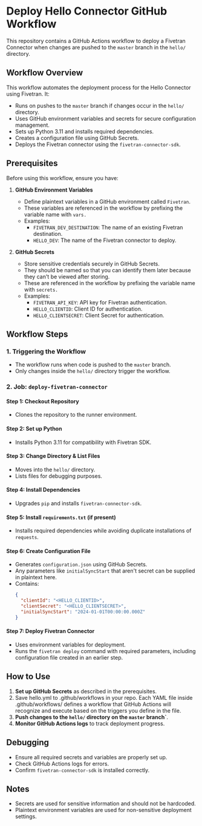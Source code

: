 # Deploy Hello Connector GitHub Workflow

This repository contains a GitHub Actions workflow to deploy a Fivetran Connector when changes are pushed to the `master` branch in the `hello/` directory.

## Workflow Overview

This workflow automates the deployment process for the Hello Connector using Fivetran. It:
- Runs on pushes to the `master` branch if changes occur in the `hello/` directory.
- Uses GitHub environment variables and secrets for secure configuration management.
- Sets up Python 3.11 and installs required dependencies.
- Creates a configuration file using GitHub Secrets.
- Deploys the Fivetran connector using the `fivetran-connector-sdk`.

## Prerequisites

Before using this workflow, ensure you have:
1. **GitHub Environment Variables**
   - Define plaintext variables in a GitHub environment called `Fivetran`.
   - These variables are referenced in the workflow by prefixing the variable name with `vars.`
   - Examples:
     - `FIVETRAN_DEV_DESTINATION`: The name of an existing Fivetran destination.
     - `HELLO_DEV`: The name of the Fivetran connector to deploy.

2. **GitHub Secrets**
   - Store sensitive credentials securely in GitHub Secrets.
   - They should be named so that you can identify them later because they can't be viewed after storing.
   - These are referenced in the workflow by prefixing the variable name with `secrets.`
   - Examples:
     - `FIVETRAN_API_KEY`: API key for Fivetran authentication.
     - `HELLO_CLIENTID`: Client ID for authentication.
     - `HELLO_CLIENTSECRET`: Client Secret for authentication.

## Workflow Steps

### 1. Triggering the Workflow
- The workflow runs when code is pushed to the `master` branch.
- Only changes inside the `hello/` directory trigger the workflow.

### 2. Job: `deploy-fivetran-connector`

#### **Step 1: Checkout Repository**
- Clones the repository to the runner environment.

#### **Step 2: Set up Python**
- Installs Python 3.11 for compatibility with Fivetran SDK.

#### **Step 3: Change Directory & List Files**
- Moves into the `hello/` directory.
- Lists files for debugging purposes.

#### **Step 4: Install Dependencies**
- Upgrades `pip` and installs `fivetran-connector-sdk`.

#### **Step 5: Install `requirements.txt` (if present)**
- Installs required dependencies while avoiding duplicate installations of `requests`.

#### **Step 6: Create Configuration File**
- Generates `configuration.json` using GitHub Secrets.
- Any parameters like `initialSyncStart` that aren't secret can be supplied in plaintext here.
- Contains:
  ```json
  {
    "clientId": "<HELLO_CLIENTID>",
    "clientSecret": "<HELLO_CLIENTSECRET>",
    "initialSyncStart": "2024-01-01T00:00:00.000Z"
  }
  ```

#### **Step 7: Deploy Fivetran Connector**
- Uses environment variables for deployment.
- Runs the `fivetran deploy` command with required parameters, including configuration file created in an earlier step.

## How to Use

1. **Set up GitHub Secrets** as described in the prerequisites.
2. Save hello.yml to .github/workflows in your repo. Each YAML file inside .github/workflows/ defines a workflow that GitHub Actions will recognize and execute based on the triggers you define in the file.
3. **Push changes to the `hello/` directory on the `master` branch`**.
4. **Monitor GitHub Actions logs** to track deployment progress.

## Debugging
- Ensure all required secrets and variables are properly set up.
- Check GitHub Actions logs for errors.
- Confirm `fivetran-connector-sdk` is installed correctly.

## Notes
- Secrets are used for sensitive information and should not be hardcoded.
- Plaintext environment variables are used for non-sensitive deployment settings.

